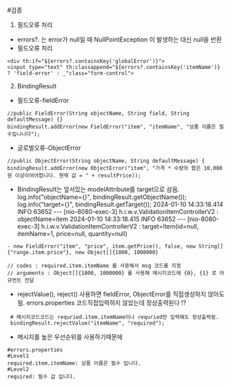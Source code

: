 #검증
1) 필드오류 처리
- errors?. 는 error가 null일 때 NullPointException 이 발생하는 대신 null을 반환
- 필드오류 처리
```
<div th:if="${errors?.containsKey('globalError')}">
<input type="text" th:classappend="${errors?.containsKey('itemName')} ? 'field-error' : _"class="form-control">
```

2) BindingResult
- 필드오류-fieldError
```
//public FieldError(String objectName, String field, String defaultMessage) {}
bindingResult.addError(new FieldError("item", "itemName", "상품 이름은 필수입니니다");

```
- 글로벌오류-ObjectError
```
//public ObjectError(String objectName, String defaultMessage) {
bindingResult.addError(new ObjectError("item", "가격 * 수량의 합은 10,000원 이상이어야합니다. 현재 값 = " + resultPrice));
```

- BindingResult는 앞서있는 modelAttribute를 target으로 삼음.
  log.info("objectName={}", bindingResult.getObjectName());
  log.info("target={}", bindingResult.getTarget());
  2024-01-10 14:33:18.414  INFO 63652 --- [nio-8080-exec-3] h.i.w.v.ValidationItemControllerV2       : objectName=item
  2024-01-10 14:33:18.415  INFO 63652 --- [nio-8080-exec-3] h.i.w.v.ValidationItemControllerV2       : target=Item(id=null, itemName=1, price=null, quantity=null)

```
- new FieldError("item", "price", item.getPrice(), false, new String[]
{"range.item.price"}, new Object[]{1000, 1000000}

// codes : required.item.itemName 를 사용해서 msg 코드를 지정
// arguments : Object[]{1000, 1000000} 를 사용해 메시지코드에 {0}, {1} 로 아규먼트 전달
```

- rejectValue(), reject() 사용하면 fieldError, ObjectError를 직접생성하지 않아도됨.
  errors.properties 코드직접입력하지 않았는데 정상출력된다 !?
```
 # 메시지코드코드는 requried.item.itemName이나 requried만 입력해도 정상출력됨.
 bindingResult.rejectValue("itemName", "required");
```
- 메시지를 높은 우선순위를 사용하기때문에
```
#errors.properties
#Level1
required.item.itemName: 상품 이름은 필수 입니다.
#Level2
required: 필수 값 입니다.
```